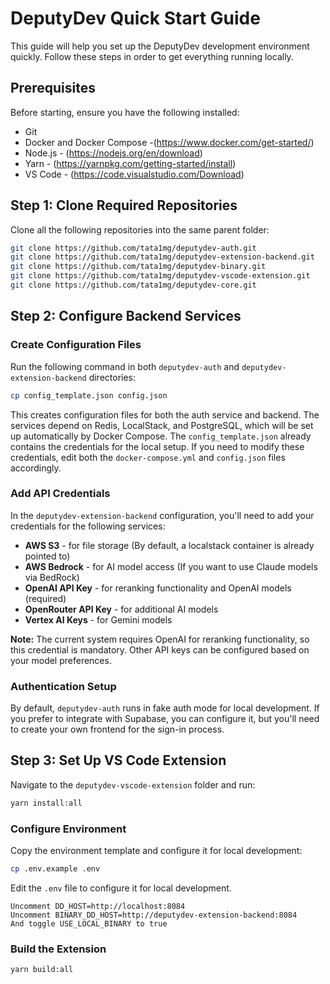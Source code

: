 # DeputyDev Quick Start Guide

This guide will help you set up the DeputyDev development environment quickly. Follow these steps in order to get everything running locally.

## Prerequisites

Before starting, ensure you have the following installed:
- Git
- Docker and Docker Compose -(https://www.docker.com/get-started/)
- Node.js - (https://nodejs.org/en/download)
- Yarn - (https://yarnpkg.com/getting-started/install)
- VS Code - (https://code.visualstudio.com/Download)

## Step 1: Clone Required Repositories

Clone all the following repositories into the same parent folder:

```bash
git clone https://github.com/tata1mg/deputydev-auth.git
git clone https://github.com/tata1mg/deputydev-extension-backend.git
git clone https://github.com/tata1mg/deputydev-binary.git
git clone https://github.com/tata1mg/deputydev-vscode-extension.git
git clone https://github.com/tata1mg/deputydev-core.git
```

## Step 2: Configure Backend Services

### Create Configuration Files

Run the following command in both `deputydev-auth` and `deputydev-extension-backend` directories:

```bash
cp config_template.json config.json
```

This creates configuration files for both the auth service and backend. The services depend on Redis, LocalStack, and PostgreSQL, which will be set up automatically by Docker Compose. The `config_template.json` already contains the credentials for the local setup. If you need to modify these credentials, edit both the `docker-compose.yml` and `config.json` files accordingly.

### Add API Credentials

In the `deputydev-extension-backend` configuration, you'll need to add your credentials for the following services:

- **AWS S3** - for file storage (By default, a localstack container is already pointed to)
- **AWS Bedrock** - for AI model access (If you want to use Claude models via BedRock)
- **OpenAI API Key** - for reranking functionality and OpenAI models (required)
- **OpenRouter API Key** - for additional AI models
- **Vertex AI Keys** - for Gemini models

**Note:** The current system requires OpenAI for reranking functionality, so this credential is mandatory. Other API keys can be configured based on your model preferences.

### Authentication Setup

By default, `deputydev-auth` runs in fake auth mode for local development. If you prefer to integrate with Supabase, you can configure it, but you'll need to create your own frontend for the sign-in process.

## Step 3: Set Up VS Code Extension

Navigate to the `deputydev-vscode-extension` folder and run:

```bash
yarn install:all
```

### Configure Environment

Copy the environment template and configure it for local development:

```bash
cp .env.example .env
```

Edit the `.env` file to configure it for local development.
```
Uncomment DD_HOST=http://localhost:8084
Uncomment BINARY_DD_HOST=http://deputydev-extension-backend:8084
And toggle USE_LOCAL_BINARY to true
```
### Build the Extension

```bash
yarn build:all
```